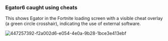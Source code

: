 ### Egator6 caught using cheats
This shows Egator in the Fortnite loading screen with a visible cheat overlay (a green circle crosshair), indicating the use of external software.

![447257392-f2a002d6-e054-4e0a-9b28-1bce3e413ebf](https://github.com/user-attachments/assets/63af0136-58c6-4ed7-9610-ac400215fb4b)
